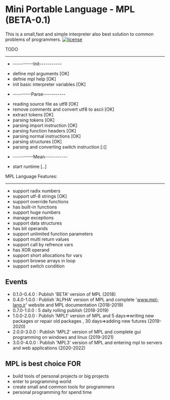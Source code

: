 Mini Portable Language - MPL (BETA-0.1)
===========================================

This is a small,fast and simple interpreter also best solution to common problems of programmers.
[![license](https://img.shields.io/github/license/Netflix/pollyjs.svg)](http://www.apache.org/licenses/LICENSE-2.0)

TODO

--------

* ----------Init-----------
 + define mpl arguments [OK]
 + defnie mpl help [OK]
 + init basic interpreter variables [OK]

* ---------Parse-----------
 + reading source file as utf8 [OK]
 + remove comments and convert utf8 to ascii [OK]
 + extract tokens [OK]
 + parsing tokens [OK]
 + parsing import instruction [OK]
 + parsing function headers [OK]
 + parsing normal instructions [OK]
 + parsing structures [OK]
 + parsing and converting switch instruction [:(]

* ----------Mean-----------
 + start runtime [..]

MPL Language Features:

--------

* support radix numbers
* support utf-8 strings [OK]
* support override functions
* has built-in functions
* support huge numbers
* manage exceptions
* support data structures
* has bit operands
* support unlimited function parameters
* support multi return values
* support call by refrence vars
* has XOR operand
* support short allocations for vars
* support browse arrays in loop
* support switch condition

Events
--------

* 0.1.0-0.4.0 : Publish 'BETA' version of MPL (2018)
* 0.4.0-1.0.0 : Publish 'ALPHA' version of MPL and complete 'www.mpl-lang.ir' website and MPL documentation (2018-2019)
* 0.7.0-1.0.0 : 5 daily rolling publish (2018-2019)
* 1.0.0-2.0.0 : Publish 'MPL1' version of MPL and 5 days=>writing new packages or repair old packages , 30 days=>adding new futures (2019-2020)
* 2.0.0-3.0.0 : Publish 'MPL2' version of MPL and complete gui programming on windows and linux (2019-2021)
* 3.0.0-4.0.0 : Publish 'MPL3' version of MPL and entering mpl to servers and web applications (2020-2022)

MPL is best choice FOR
--------

* build tools of personal projects or big projects
* enter to programming world
* create small and common tools for programmers
* personal programming for spend time